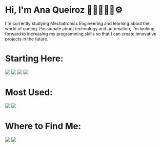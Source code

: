 # Hi, I'm Ana Queiroz 👋🏽👩🏽‍💻⚙️

I'm currently studying Mechatronics Engineering and learning about the world of coding. Passionate about technology and automation, I'm looking forward to increasing my programming skills so that I can create innovative projects in the future. 

# Starting Here:
<img src="https://cdn.jsdelivr.net/gh/devicons/devicon@latest/icons/c/c-original.svg" />
<img src="https://cdn.jsdelivr.net/gh/devicons/devicon@latest/icons/cplusplus/cplusplus-original.svg" />
<img src="https://cdn.jsdelivr.net/gh/devicons/devicon@latest/icons/python/python-original.svg" />
<img src="https://cdn.jsdelivr.net/gh/devicons/devicon@latest/icons/visualstudio/visualstudio-original.svg" />

# Most Used:
<link rel="stylesheet" type='text/css' href="https://cdn.jsdelivr.net/gh/devicons/devicon@latest/devicon.min.css" />
<img src="https://cdn.jsdelivr.net/gh/devicons/devicon@latest/icons/linkedin/linkedin-original.svg" />
<img src="https://cdn.jsdelivr.net/gh/devicons/devicon@latest/icons/trello/trello-original.svg" />

# Where to Find Me:

<div>
<a href = "aplfqueiroz@gmail.com"><img loading="lazy" src="https://img.shields.io/badge/Gmail-D14836?style=for-the-badge&logo=gmail&logoColor=white" target="_blank"></a>
<a href="https://www.linkedin.com/in/queirozanapaula" target="_blank"><img loading="lazy" src="https://img.shields.io/badge/-LinkedIn-%230077B5?style=for-the-badge&logo=linkedin&logoColor=white" target="_blank"></a>   
</div>

